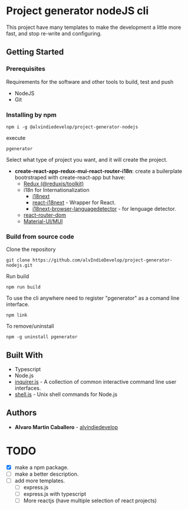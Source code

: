 # Project generator nodeJS cli

This project have many templates to make the development a little more fast, and stop re-write and configuring.

## Getting Started

### Prerequisites

Requirements for the software and other tools to build, test and push

- NodeJS
- Git

### Installing by npm

    npm i -g @alvindiedevelop/project-generator-nodejs

execute

    pgenerator

Select what type of project you want, and it will create the project.

- **create-react-app-redux-mui-react-router-i18n**: create a builerplate bootrstraped with create-react-app but have:
  - [Redux (@reduxjs/toolkit)](https://redux-toolkit.js.org/)
  - i18n for Internationalization
    - [i18next](https://www.i18next.com/)
    - [react-i18next](https://react.i18next.com/) - Wrapper for React.
    - [i18next-browser-languagedetector](https://www.npmjs.com/package/i18next-browser-languagedetector) - for lenguage detector.
  - [react-router-dom](https://reactrouterdotcom.fly.dev/docs/en/v6/getting-started/installation)
  - [Material-UI/MUI](https://mui.com/)

### Build from source code

Clone the repository

    git clone https://github.com/alvIndieDevelop/project-generator-nodejs.git

Run build

    npm run build

To use the cli anywhere need to register "pgenerator" as a comand line interface.

    npm link

To remove/uninstall

    npm -g uninstall pgenerator

## Built With

- Typescript
- Node.js
- [inquirer.js](https://www.npmjs.com/package/inquirer) - A collection of common interactive command line user interfaces.
- [shell.js](https://www.npmjs.com/package/shelljs) - Unix shell commands for Node.js

## Authors

- **Alvaro Martin Caballero** -
  [alvindiedevelop](https://github.com/alvindiedevelop)

# TODO

- [x] make a npm package.
- [ ] make a better description.
- [ ] add more templates.
  - [ ] express.js
  - [ ] express.js with typescript
  - [ ] More reactjs (have multiple selection of react projects)
